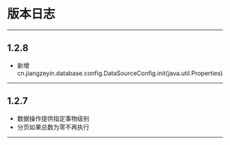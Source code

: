 # 版本日志

-------------------------------------------------------------------------------------------------------------

## 1.2.8
*  新增 cn.jiangzeyin.database.config.DataSourceConfig.init(java.util.Properties)

-------------------------------------------------------------------------------------------------------------

## 1.2.7
*   数据操作提供指定事物级别
*  分页如果总数为零不再执行

-------------------------------------------------------------------------------------------------------------